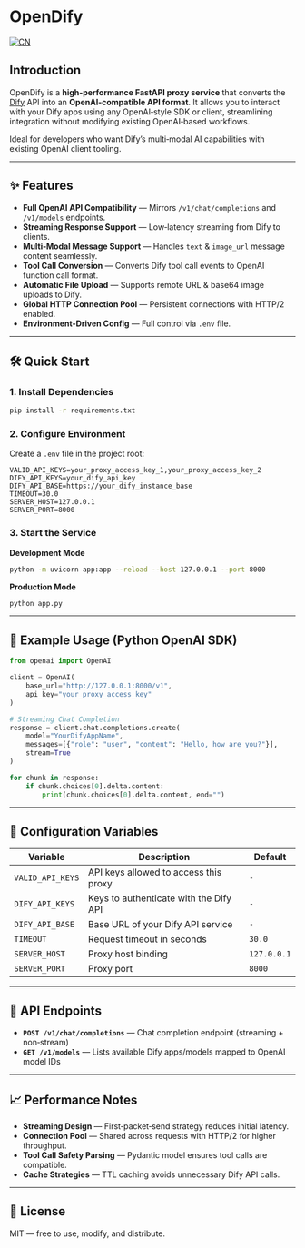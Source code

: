 # OpenDify

[![CN](https://img.shields.io/badge/CN-中文版本-red?style=flat&logo=github)](README.md)

## Introduction

OpenDify is a **high‑performance FastAPI proxy service** that converts the [Dify](https://dify.ai) API into an **OpenAI‑compatible API format**.
It allows you to interact with your Dify apps using any OpenAI‑style SDK or client, streamlining integration without modifying existing OpenAI‑based workflows.

Ideal for developers who want Dify’s multi‑modal AI capabilities with existing OpenAI client tooling.

---

## ✨ Features

- **Full OpenAI API Compatibility** — Mirrors `/v1/chat/completions` and `/v1/models` endpoints.
- **Streaming Response Support** — Low‑latency streaming from Dify to clients.
- **Multi‑Modal Message Support** — Handles `text` & `image_url` message content seamlessly.
- **Tool Call Conversion** — Converts Dify tool call events to OpenAI function call format.
- **Automatic File Upload** — Supports remote URL & base64 image uploads to Dify.
- **Global HTTP Connection Pool** — Persistent connections with HTTP/2 enabled.
- **Environment‑Driven Config** — Full control via `.env` file.

---

## 🛠 Quick Start

### 1. Install Dependencies
```bash
pip install -r requirements.txt
```

### 2. Configure Environment
Create a `.env` file in the project root:
```env
VALID_API_KEYS=your_proxy_access_key_1,your_proxy_access_key_2
DIFY_API_KEYS=your_dify_api_key
DIFY_API_BASE=https://your_dify_instance_base
TIMEOUT=30.0
SERVER_HOST=127.0.0.1
SERVER_PORT=8000
```

### 3. Start the Service
**Development Mode**
```bash
python -m uvicorn app:app --reload --host 127.0.0.1 --port 8000
```

**Production Mode**
```bash
python app.py
```

---

## 🚀 Example Usage (Python OpenAI SDK)
```python
from openai import OpenAI

client = OpenAI(
    base_url="http://127.0.0.1:8000/v1",
    api_key="your_proxy_access_key"
)

# Streaming Chat Completion
response = client.chat.completions.create(
    model="YourDifyAppName",
    messages=[{"role": "user", "content": "Hello, how are you?"}],
    stream=True
)

for chunk in response:
    if chunk.choices[0].delta.content:
        print(chunk.choices[0].delta.content, end="")
```

---

## 🔧 Configuration Variables

| Variable              | Description                                 | Default   |
|-----------------------|---------------------------------------------|-----------|
| `VALID_API_KEYS`      | API keys allowed to access this proxy       | `-`       |
| `DIFY_API_KEYS`       | Keys to authenticate with the Dify API      | `-`       |
| `DIFY_API_BASE`       | Base URL of your Dify API service           | `-`       |
| `TIMEOUT`             | Request timeout in seconds                  | `30.0`    |
| `SERVER_HOST`         | Proxy host binding                          | `127.0.0.1` |
| `SERVER_PORT`         | Proxy port                                  | `8000`    |

---

## 📡 API Endpoints

- **`POST /v1/chat/completions`** — Chat completion endpoint (streaming + non‑stream)
- **`GET /v1/models`** — Lists available Dify apps/models mapped to OpenAI model IDs

---

## 📈 Performance Notes

- **Streaming Design** — First‑packet‑send strategy reduces initial latency.
- **Connection Pool** — Shared across requests with HTTP/2 for higher throughput.
- **Tool Call Safety Parsing** — Pydantic model ensures tool calls are compatible.
- **Cache Strategies** — TTL caching avoids unnecessary Dify API calls.

---

## 📜 License
MIT — free to use, modify, and distribute.
